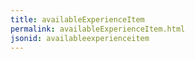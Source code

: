 ```yaml
---
title: availableExperienceItem
permalink: availableExperienceItem.html
jsonid: availableexperienceitem
---
```


